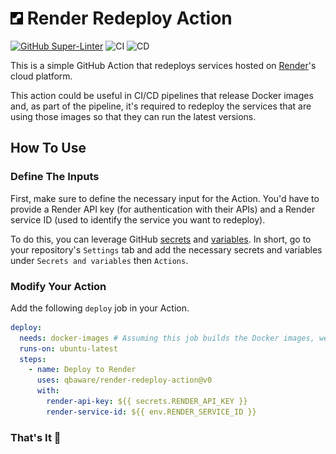 # ![Image](/resources/render-logo-small.png) Render Redeploy Action

[![GitHub Super-Linter](https://github.com/qbaware/render-redeploy-action/actions/workflows/linter.yml/badge.svg)](https://github.com/super-linter/super-linter)
![CI](https://github.com/qbaware/render-redeploy-action/actions/workflows/ci.yml/badge.svg)
![CD](https://github.com/qbaware/render-redeploy-action/actions/workflows/cd.yml/badge.svg)

This is a simple GitHub Action that redeploys services hosted on
[Render](https://render.com/)'s cloud platform.

This action could be useful in CI/CD pipelines that release Docker images
and, as part of the pipeline, it's required to redeploy the services that
are using those images so that they can run the latest versions.

## How To Use

### Define The Inputs

First, make sure to define the necessary input for the Action. You'd
have to provide a Render API key (for authentication with their APIs)
and a Render service ID (used to identify the service you want to redeploy).

To do this, you can leverage GitHub
[secrets](https://docs.github.com/en/actions/security-guides/using-secrets-in-github-actions)
and
[variables](https://docs.github.com/en/actions/learn-github-actions/variables).
In short, go to your repository's `Settings` tab and add the necessary
secrets and variables under `Secrets and variables` then `Actions`.

### Modify Your Action

Add the following `deploy` job in your Action.

``` yaml
deploy:
  needs: docker-images # Assuming this job builds the Docker images, we define a dependency on it.
  runs-on: ubuntu-latest
  steps:
    - name: Deploy to Render
      uses: qbaware/render-redeploy-action@v0
      with:
        render-api-key: ${{ secrets.RENDER_API_KEY }}
        render-service-id: ${{ env.RENDER_SERVICE_ID }}
```

### That's It 🎉
